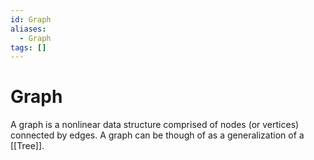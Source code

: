 ```yaml
---
id: Graph
aliases:
  - Graph
tags: []
---
```


# Graph

A graph is a nonlinear data structure comprised of nodes (or vertices) connected
by edges. A graph can be though of as a generalization of a [[Tree]].

